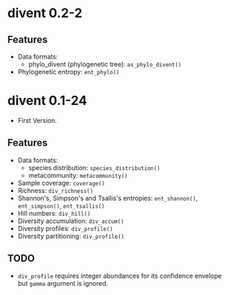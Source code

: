 # divent 0.2-2

## Features

- Data formats: 
    - phylo_divent (phylogenetic tree): `as_phylo_divent()`
- Phylogenetic entropy: `ent_phylo()`


# divent 0.1-24

- First Version.

## Features

- Data formats: 
    - species distribution: `species_distribution()`
    - metacommunity: `metacommunity()`
- Sample coverage: `coverage()`
- Richness: `div_richness()`
- Shannon's, Simpson's and Tsallis's entropies: `ent_shannon()`, `ent_simpson()`, `ent_tsallis()`
- Hill numbers: `div_hill()`
- Diversity accumulation: `div_accum()`
- Diversity profiles: `div_profile()`
- Diversity partitioning: `div_profile()`

## TODO
- `div_profile` requires integer abundances for its confidence envelope but `gamma` argument is ignored.
